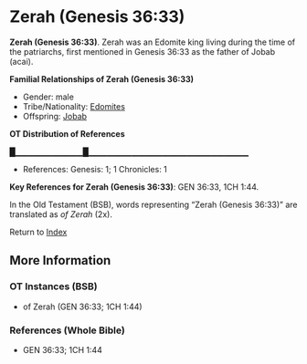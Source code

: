 # Zerah (Genesis 36:33)
**Zerah (Genesis 36:33)**. 
Zerah was an Edomite king living during the time of the patriarchs, first mentioned in Genesis 36:33 as the father of Jobab (acai). 




**Familial Relationships of Zerah (Genesis 36:33)**


* Gender: male
* Tribe/Nationality: [Edomites](../../../groups/md/acai/Edom.md)
* Offspring: [Jobab](Jobab.2.md)


**OT Distribution of References**

█▁▁▁▁▁▁▁▁▁▁▁█▁▁▁▁▁▁▁▁▁▁▁▁▁▁▁▁▁▁▁▁▁▁▁▁▁▁
* References: Genesis: 1; 1 Chronicles: 1



**Key References for Zerah (Genesis 36:33)**: 
GEN 36:33, 1CH 1:44. 


In the Old Testament (BSB), words representing “Zerah (Genesis 36:33)” are translated as 
*of Zerah* (2x). 




Return to [Index](00-Index.md)

## More Information

### OT Instances (BSB)

* of Zerah (GEN 36:33; 1CH 1:44)



### References (Whole Bible)

* GEN 36:33; 1CH 1:44



